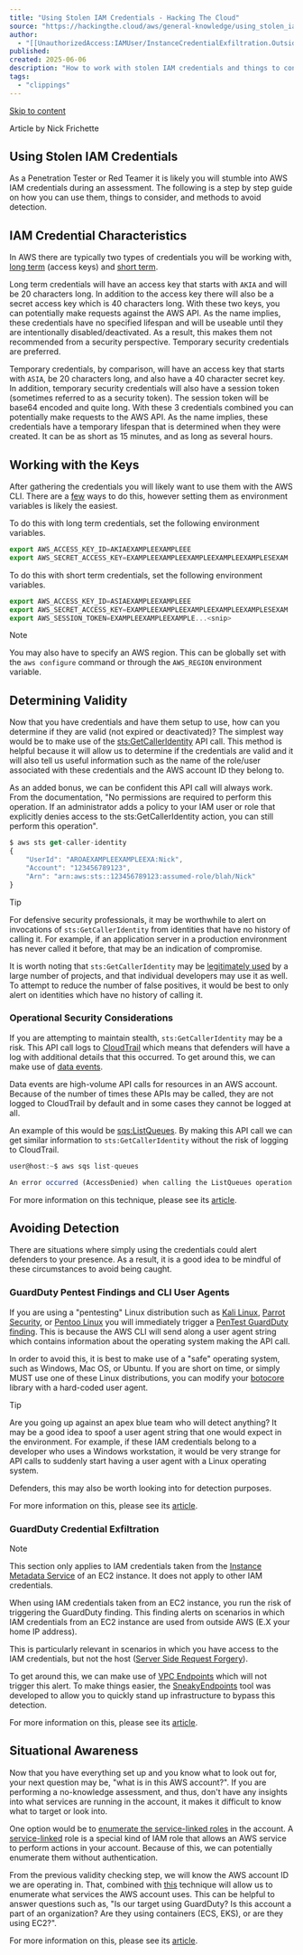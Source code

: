```yaml
---
title: "Using Stolen IAM Credentials - Hacking The Cloud"
source: "https://hackingthe.cloud/aws/general-knowledge/using_stolen_iam_credentials/"
author:
  - "[[UnauthorizedAccess:IAMUser/InstanceCredentialExfiltration.OutsideAWS]]"
published:
created: 2025-06-06
description: "How to work with stolen IAM credentials and things to consider."
tags:
  - "clippings"
---
```

[Skip to content](https://hackingthe.cloud/aws/general-knowledge/using_stolen_iam_credentials/#iam-credential-characteristics)

Article by Nick Frichette

## Using Stolen IAM Credentials

As a Penetration Tester or Red Teamer it is likely you will stumble into AWS IAM credentials during an assessment. The following is a step by step guide on how you can use them, things to consider, and methods to avoid detection.

## IAM Credential Characteristics

In AWS there are typically two types of credentials you will be working with, [long term](https://docs.aws.amazon.com/IAM/latest/UserGuide/id_credentials_access-keys.html) (access keys) and [short term](https://docs.aws.amazon.com/IAM/latest/UserGuide/id_credentials_temp.html).

Long term credentials will have an access key that starts with `AKIA` and will be 20 characters long. In addition to the access key there will also be a secret access key which is 40 characters long. With these two keys, you can potentially make requests against the AWS API. As the name implies, these credentials have no specified lifespan and will be useable until they are intentionally disabled/deactivated. As a result, this makes them not recommended from a security perspective. Temporary security credentials are preferred.

Temporary credentials, by comparison, will have an access key that starts with `ASIA`, be 20 characters long, and also have a 40 character secret key. In addition, temporary security credentials will also have a session token (sometimes referred to as a security token). The session token will be base64 encoded and quite long. With these 3 credentials combined you can potentially make requests to the AWS API. As the name implies, these credentials have a temporary lifespan that is determined when they were created. It can be as short as 15 minutes, and as long as several hours.

## Working with the Keys

After gathering the credentials you will likely want to use them with the AWS CLI. There are a [few](https://docs.aws.amazon.com/cli/latest/userguide/cli-configure-quickstart.html) ways to do this, however setting them as environment variables is likely the easiest.

To do this with long term credentials, set the following environment variables.

```js
export AWS_ACCESS_KEY_ID=AKIAEXAMPLEEXAMPLEEE
export AWS_SECRET_ACCESS_KEY=EXAMPLEEXAMPLEEXAMPLEEXAMPLEEXAMPLESEXAM
```

To do this with short term credentials, set the following environment variables.

```js
export AWS_ACCESS_KEY_ID=ASIAEXAMPLEEXAMPLEEE
export AWS_SECRET_ACCESS_KEY=EXAMPLEEXAMPLEEXAMPLEEXAMPLEEXAMPLESEXAM
export AWS_SESSION_TOKEN=EXAMPLEEXAMPLEEXAMPLE...<snip>
```

Note

You may also have to specify an AWS region. This can be globally set with the `aws configure` command or through the `AWS_REGION` environment variable.

## Determining Validity

Now that you have credentials and have them setup to use, how can you determine if they are valid (not expired or deactivated)? The simplest way would be to make use of the [sts:GetCallerIdentity](https://awscli.amazonaws.com/v2/documentation/api/latest/reference/sts/get-caller-identity.html) API call. This method is helpful because it will allow us to determine if the credentials are valid and it will also tell us useful information such as the name of the role/user associated with these credentials and the AWS account ID they belong to.

As an added bonus, we can be confident this API call will always work. From the documentation, "No permissions are required to perform this operation. If an administrator adds a policy to your IAM user or role that explicitly denies access to the sts:GetCallerIdentity action, you can still perform this operation".

```js
$ aws sts get-caller-identity
{
    "UserId": "AROAEXAMPLEEXAMPLEEXA:Nick",
    "Account": "123456789123",
    "Arn": "arn:aws:sts::123456789123:assumed-role/blah/Nick"
}
```

Tip

For defensive security professionals, it may be worthwhile to alert on invocations of `sts:GetCallerIdentity` from identities that have no history of calling it. For example, if an application server in a production environment has never called it before, that may be an indication of compromise.

It is worth noting that `sts:GetCallerIdentity` may be [legitimately used](https://twitter.com/SpenGietz/status/1283846678194221057) by a large number of projects, and that individual developers may use it as well. To attempt to reduce the number of false positives, it would be best to only alert on identities which have no history of calling it.

### Operational Security Considerations

If you are attempting to maintain stealth, `sts:GetCallerIdentity` may be a risk. This API call logs to [CloudTrail](https://docs.aws.amazon.com/awscloudtrail/latest/userguide/cloudtrail-user-guide.html) which means that defenders will have a log with additional details that this occurred. To get around this, we can make use of [data events](https://aws.amazon.com/premiumsupport/knowledge-center/cloudtrail-data-management-events/).

Data events are high-volume API calls for resources in an AWS account. Because of the number of times these APIs may be called, they are not logged to CloudTrail by default and in some cases they cannot be logged at all.

An example of this would be [sqs:ListQueues](https://hackingthe.cloud/aws/enumeration/whoami/#sqslistqueues). By making this API call we can get similar information to `sts:GetCallerIdentity` without the risk of logging to CloudTrail.

```js
user@host:~$ aws sqs list-queues

An error occurred (AccessDenied) when calling the ListQueues operation: User: arn:aws:sts::123456789012:assumed-role/no_perms/no_perms is not authorized to perform: sqs:listqueues on resource: arn:aws:sqs:us-east-1:123456789012: because no identity-based policy allows the sqs:listqueues action
```

For more information on this technique, please see its [article](https://hackingthe.cloud/aws/enumeration/whoami/).

## Avoiding Detection

There are situations where simply using the credentials could alert defenders to your presence. As a result, it is a good idea to be mindful of these circumstances to avoid being caught.

### GuardDuty Pentest Findings and CLI User Agents

If you are using a "pentesting" Linux distribution such as [Kali Linux](https://www.kali.org/), [Parrot Security](https://www.parrotsec.org/), or [Pentoo Linux](https://www.pentoo.ch/) you will immediately trigger a [PenTest GuardDuty finding](https://docs.aws.amazon.com/guardduty/latest/ug/guardduty_finding-types-iam.html#pentest-iam-kalilinux). This is because the AWS CLI will send along a user agent string which contains information about the operating system making the API call.

In order to avoid this, it is best to make use of a "safe" operating system, such as Windows, Mac OS, or Ubuntu. If you are short on time, or simply MUST use one of these Linux distributions, you can modify your [botocore](https://github.com/boto/botocore) library with a hard-coded user agent.

Tip

Are you going up against an apex blue team who will detect anything? It may be a good idea to spoof a user agent string that one would expect in the environment. For example, if these IAM credentials belong to a developer who uses a Windows workstation, it would be very strange for API calls to suddenly start having a user agent with a Linux operating system.

Defenders, this may also be worth looking into for detection purposes.

For more information on this, please see its [article](https://hackingthe.cloud/aws/avoiding-detection/guardduty-pentest/).

### GuardDuty Credential Exfiltration

Note

This section only applies to IAM credentials taken from the [Instance Metadata Service](https://hackingthe.cloud/aws/general-knowledge/intro_metadata_service/) of an EC2 instance. It does not apply to other IAM credentials.

When using IAM credentials taken from an EC2 instance, you run the risk of triggering the GuardDuty finding. This finding alerts on scenarios in which IAM credentials from an EC2 instance are used from outside AWS (E.X your home IP address).

This is particularly relevant in scenarios in which you have access to the IAM credentials, but not the host ([Server Side Request Forgery](https://portswigger.net/web-security/ssrf)).

To get around this, we can make use of [VPC Endpoints](https://docs.aws.amazon.com/vpc/latest/privatelink/concepts.html) which will not trigger this alert. To make things easier, the [SneakyEndpoints](https://github.com/Frichetten/SneakyEndpoints) tool was developed to allow you to quickly stand up infrastructure to bypass this detection.

For more information on this, please see its [article](https://hackingthe.cloud/aws/avoiding-detection/steal-keys-undetected/).

## Situational Awareness

Now that you have everything set up and you know what to look out for, your next question may be, "what is in this AWS account?". If you are performing a no-knowledge assessment, and thus, don't have any insights into what services are running in the account, it makes it difficult to know what to target or look into.

One option would be to [enumerate the service-linked roles](https://hackingthe.cloud/aws/enumeration/enum_iam_user_role/) in the account. A [service-linked](https://docs.aws.amazon.com/IAM/latest/UserGuide/using-service-linked-roles.html) role is a special kind of IAM role that allows an AWS service to perform actions in your account. Because of this, we can potentially enumerate them without authentication.

From the previous validity checking step, we will know the AWS account ID we are operating in. That, combined with [this](https://hackingthe.cloud/aws/enumeration/enum_iam_user_role/) technique will allow us to enumerate what services the AWS account uses. This can be helpful to answer questions such as, "Is our target using GuardDuty? Is this account a part of an organization? Are they using containers (ECS, EKS), or are they using EC2?".

For more information on this, please see its [article](https://hackingthe.cloud/aws/enumeration/enum_iam_user_role/).